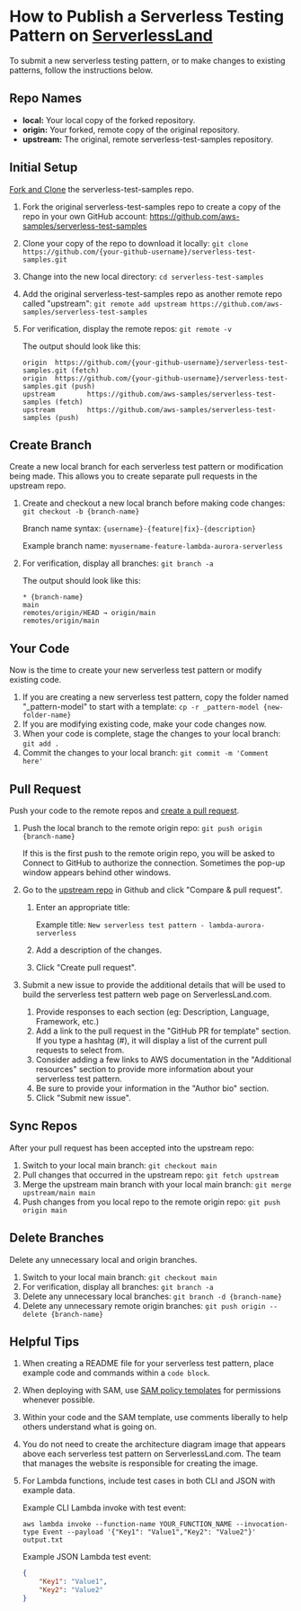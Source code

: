 # How to Publish a Serverless Testing Pattern on [ServerlessLand](https://serverlessland.com/)

To submit a new serverless testing pattern, or to make changes to existing patterns, follow the instructions below.

## Repo Names

* **local:** Your local copy of the forked repository.
* **origin:** Your forked, remote copy of the original repository.
* **upstream:** The original, remote serverless-test-samples repository.

## Initial Setup

[Fork and Clone](https://docs.github.com/en/github/getting-started-with-github/fork-a-repo) the serverless-test-samples repo.

1. Fork the original serverless-test-samples repo to create a copy of the repo in your own GitHub account: https://github.com/aws-samples/serverless-test-samples
1. Clone your copy of the repo to download it locally: `git clone https://github.com/{your-github-username}/serverless-test-samples.git`
1. Change into the new local directory: `cd serverless-test-samples`
1. Add the original serverless-test-samples repo as another remote repo called "upstream": `git remote add upstream https://github.com/aws-samples/serverless-test-samples`
1. For verification, display the remote repos: `git remote -v`

    The output should look like this:

    ```
	origin  https://github.com/{your-github-username}/serverless-test-samples.git (fetch)
	origin  https://github.com/{your-github-username}/serverless-test-samples.git (push)
	upstream        https://github.com/aws-samples/serverless-test-samples (fetch)
	upstream        https://github.com/aws-samples/serverless-test-samples (push)
	```

## Create Branch

Create a new local branch for each serverless test pattern or modification being made. This allows you to create separate pull requests in the upstream repo.

1. Create and checkout a new local branch before making code changes: `git checkout -b {branch-name}`
    
    Branch name syntax: `{username}-{feature|fix}-{description}`
    
    Example branch name: `myusername-feature-lambda-aurora-serverless`

1. For verification, display all branches: `git branch -a`

    The output should look like this:

    ```
    * {branch-name}
    main
    remotes/origin/HEAD → origin/main
    remotes/origin/main
    ```

## Your Code

Now is the time to create your new serverless test pattern or modify existing code.

1. If you are creating a new serverless test pattern, copy the folder named "_pattern-model" to start with a template: `cp -r _pattern-model {new-folder-name}`
1. If you are modifying existing code, make your code changes now.
1. When your code is complete, stage the changes to your local branch: `git add .`
1. Commit the changes to your local branch: `git commit -m 'Comment here'`

## Pull Request

Push your code to the remote repos and [create a pull request](https://docs.github.com/en/github/collaborating-with-issues-and-pull-requests/creating-a-pull-request).

1. Push the local branch to the remote origin repo: `git push origin {branch-name}`

    If this is the first push to the remote origin repo, you will be asked to Connect to GitHub to authorize the connection. Sometimes the pop-up window appears behind other windows.

1. Go to the [upstream repo](https://github.com/aws-samples/serverless-test-samples) in Github and click "Compare & pull request".
    1. Enter an appropriate title:
        
        Example title: `New serverless test pattern - lambda-aurora-serverless`

    1. Add a description of the changes.
    1. Click "Create pull request".
1. Submit a new issue to provide the additional details that will be used to build the serverless test pattern web page on ServerlessLand.com.
    1. Provide responses to each section (eg: Description, Language, Framework, etc.)
    1. Add a link to the pull request in the "GitHub PR for template" section. If you type a hashtag (#), it will display a list of the current pull requests to select from.
    1. Consider adding a few links to AWS documentation in the "Additional resources" section to provide more information about your serverless test pattern.
    1. Be sure to provide your information in the "Author bio" section.
    1. Click "Submit new issue".

## Sync Repos

After your pull request has been accepted into the upstream repo:

1. Switch to your local main branch: `git checkout main`
1. Pull changes that occurred in the upstream repo: `git fetch upstream`
1. Merge the upstream main branch with your local main branch: `git merge upstream/main main`
1. Push changes from you local repo to the remote origin repo: `git push origin main`

## Delete Branches

Delete any unnecessary local and origin branches.

1. Switch to your local main branch: `git checkout main`
1. For verification, display all branches: `git branch -a`
1. Delete any unnecessary local branches: `git branch -d {branch-name}`
1. Delete any unnecessary remote origin branches: `git push origin --delete {branch-name}`

## Helpful Tips

1. When creating a README file for your serverless test pattern, place example code and commands within a `code block`.
1. When deploying with SAM, use [SAM policy templates](https://docs.aws.amazon.com/serverless-application-model/latest/developerguide/serverless-policy-templates.html) for permissions whenever possible.
1. Within your code and the SAM template, use comments liberally to help others understand what is going on.
1. You do not need to create the architecture diagram image that appears above each serverless test pattern on ServerlessLand.com. The team that manages the website is responsible for creating the image.
1. For Lambda functions, include test cases in both CLI and JSON with example data.
    
    Example CLI Lambda invoke with test event:

    ```
    aws lambda invoke --function-name YOUR_FUNCTION_NAME --invocation-type Event --payload '{"Key1": "Value1","Key2": "Value2"}' output.txt
    ```
    
    Example JSON Lambda test event:

    ```json
    {
        "Key1": "Value1",
        "Key2": "Value2"
    }
    ```